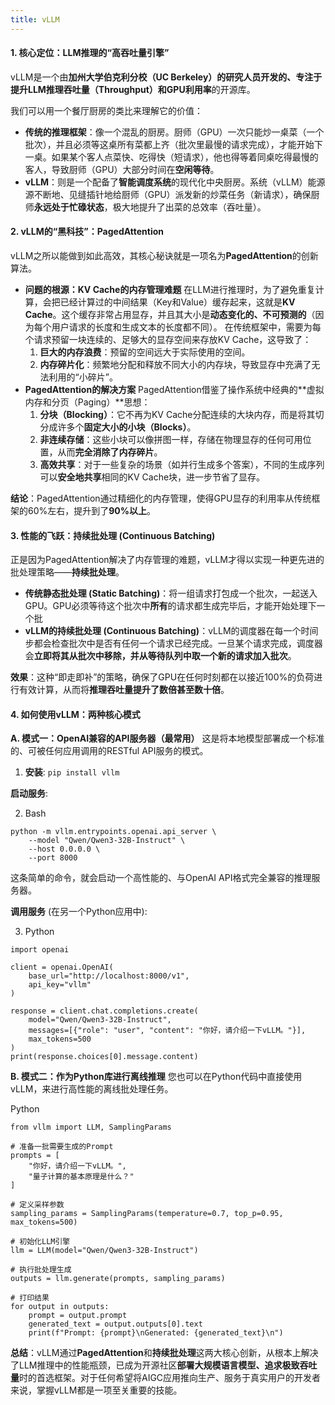 ```yaml
---
title: vLLM 
---
```


#### **1. 核心定位：LLM推理的“高吞吐量引擎”**
vLLM是一个由**加州大学伯克利分校（UC Berkeley）的研究人员开发的、专注于提升LLM推理吞吐量（Throughput）和GPU利用率**的开源库。

我们可以用一个餐厅厨房的类比来理解它的价值：

+ **传统的推理框架**：像一个混乱的厨房。厨师（GPU）一次只能炒一桌菜（一个批次），并且必须等这桌所有菜都上齐（批次里最慢的请求完成），才能开始下一桌。如果某个客人点菜快、吃得快（短请求），他也得等着同桌吃得最慢的客人，导致厨师（GPU）大部分时间在**空闲等待**。
+ **vLLM**：则是一个配备了**智能调度系统**的现代化中央厨房。系统（vLLM）能源源不断地、见缝插针地给厨师（GPU）派发新的炒菜任务（新请求），确保厨师**永远处于忙碌状态**，极大地提升了出菜的总效率（吞吐量）。

#### **2. vLLM的“黑科技”：PagedAttention**
vLLM之所以能做到如此高效，其核心秘诀就是一项名为**PagedAttention**的创新算法。

+ **问题的根源：KV Cache的内存管理难题** 在LLM进行推理时，为了避免重复计算，会把已经计算过的中间结果（Key和Value）缓存起来，这就是**KV Cache**。这个缓存非常占用显存，并且其大小是**动态变化的、不可预测的**（因为每个用户请求的长度和生成文本的长度都不同）。 在传统框架中，需要为每个请求预留一块连续的、足够大的显存空间来存放KV Cache，这导致了：
    1. **巨大的内存浪费**：预留的空间远大于实际使用的空间。
    2. **内存碎片化**：频繁地分配和释放不同大小的内存块，导致显存中充满了无法利用的“小碎片”。
+ **PagedAttention的解决方案** PagedAttention借鉴了操作系统中经典的**虚拟内存和分页（Paging）**思想：
    1. **分块（Blocking）**：它不再为KV Cache分配连续的大块内存，而是将其切分成许多个**固定大小的小块（Blocks）**。
    2. **非连续存储**：这些小块可以像拼图一样，存储在物理显存的任何可用位置，从而**完全消除了内存碎片**。
    3. **高效共享**：对于一些复杂的场景（如并行生成多个答案），不同的生成序列可以**安全地共享**相同的KV Cache块，进一步节省了显存。

**结论**：PagedAttention通过精细化的内存管理，使得GPU显存的利用率从传统框架的60%左右，提升到了**90%以上**。

#### **3. 性能的飞跃：持续批处理 (Continuous Batching)**
正是因为PagedAttention解决了内存管理的难题，vLLM才得以实现一种更先进的批处理策略——**持续批处理**。

+ **传统静态批处理 (Static Batching)**：将一组请求打包成一个批次，一起送入GPU。GPU必须等待这个批次中**所有**的请求都生成完毕后，才能开始处理下一个批
+ **vLLM的持续批处理 (Continuous Batching)**：vLLM的调度器在每一个时间步都会检查批次中是否有任何一个请求已经完成。一旦某个请求完成，调度器会**立即将其从批次中移除，并从等待队列中取一个新的请求加入批次**。

**效果**：这种“即走即补”的策略，确保了GPU在任何时刻都在以接近100%的负荷进行有效计算，从而将**推理吞吐量提升了数倍甚至数十倍**。

#### **4. 如何使用vLLM：两种核心模式**
**A. 模式一：OpenAI兼容的API服务器（最常用）** 这是将本地模型部署成一个标准的、可被任何应用调用的RESTful API服务的模式。

1. **安装**: `pip install vllm`

**启动服务**:

2. Bash

```plain
python -m vllm.entrypoints.openai.api_server \
    --model "Qwen/Qwen3-32B-Instruct" \
    --host 0.0.0.0 \
    --port 8000
```

这条简单的命令，就会启动一个高性能的、与OpenAI API格式完全兼容的推理服务器。

**调用服务** (在另一个Python应用中):

3. Python

```plain
import openai

client = openai.OpenAI(
    base_url="http://localhost:8000/v1",
    api_key="vllm"
)

response = client.chat.completions.create(
    model="Qwen/Qwen3-32B-Instruct",
    messages=[{"role": "user", "content": "你好，请介绍一下vLLM。"}],
    max_tokens=500
)
print(response.choices[0].message.content)
```

**B. 模式二：作为Python库进行离线推理** 您也可以在Python代码中直接使用vLLM，来进行高性能的离线批处理任务。

Python

```plain
from vllm import LLM, SamplingParams

# 准备一批需要生成的Prompt
prompts = [
    "你好，请介绍一下vLLM。",
    "量子计算的基本原理是什么？"
]

# 定义采样参数
sampling_params = SamplingParams(temperature=0.7, top_p=0.95, max_tokens=500)

# 初始化LLM引擎
llm = LLM(model="Qwen/Qwen3-32B-Instruct")

# 执行批处理生成
outputs = llm.generate(prompts, sampling_params)

# 打印结果
for output in outputs:
    prompt = output.prompt
    generated_text = output.outputs[0].text
    print(f"Prompt: {prompt}\nGenerated: {generated_text}\n")
```

**总结**：vLLM通过**PagedAttention**和**持续批处理**这两大核心创新，从根本上解决了LLM推理中的性能瓶颈，已成为开源社区**部署大规模语言模型、追求极致吞吐量**时的首选框架。对于任何希望将AIGC应用推向生产、服务于真实用户的开发者来说，掌握vLLM都是一项至关重要的技能。

